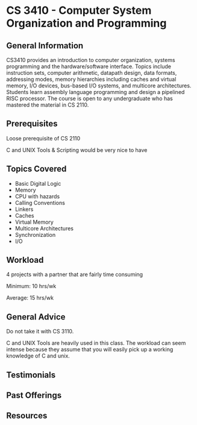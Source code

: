 # CS 3410 - Computer System Organization and Programming

## General Information
CS3410 provides an introduction to computer organization, systems programming and the hardware/software interface. Topics include instruction sets, computer arithmetic, datapath design, data formats, addressing modes, memory hierarchies including caches and virtual memory, I/O devices, bus-based I/O systems, and multicore architectures. Students learn assembly language programming and design a pipelined RISC processor. The course is open to any undergraduate who has mastered the material in CS 2110.

## Prerequisites
Loose prerequisite of CS 2110

C and UNIX Tools & Scripting would be very nice to have

## Topics Covered
 - Basic Digital Logic
 - Memory
 - CPU with hazards
 - Calling Conventions
 - Linkers
 - Caches
 - Virtual Memory
 - Multicore Architectures
 - Synchronization
 - I/O

## Workload
4 projects with a partner that are fairly time consuming

Minimum: 10 hrs/wk

Average: 15 hrs/wk

## General Advice
Do not take it with CS 3110.

C and UNIX Tools are heavily used in this class. The workload can seem intense because they assume that you will easily pick up a working knowledge of C and unix.

## Testimonials

## Past Offerings

## Resources